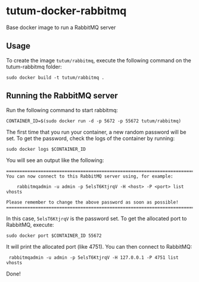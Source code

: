 tutum-docker-rabbitmq
=====================

Base docker image to run a RabbitMQ server


Usage
-----

To create the image `tutum/rabbitmq`, execute the following command on the tutum-rabbitmq folder:

	sudo docker build -t tutum/rabbitmq .


Running the RabbitMQ server
---------------------------

Run the following command to start rabbitmq:

	CONTAINER_ID=$(sudo docker run -d -p 5672 -p 55672 tutum/rabbitmq)

The first time that you run your container, a new random password will be set.
To get the password, check the logs of the container by running:

	sudo docker logs $CONTAINER_ID

You will see an output like the following:

	========================================================================
	You can now connect to this RabbitMQ server using, for example:

	    rabbitmqadmin -u admin -p 5elsT6KtjrqV -H <host> -P <port> list vhosts

	Please remember to change the above password as soon as possible!
	========================================================================

In this case, `5elsT6KtjrqV` is the password set. To get
the allocated port to RabbitMQ, execute:

	sudo docker port $CONTAINER_ID 55672

It will print the allocated port (like 4751). You can then connect to RabbitMQ:

	 rabbitmqadmin -u admin -p 5elsT6KtjrqV -H 127.0.0.1 -P 4751 list vhosts

Done!
